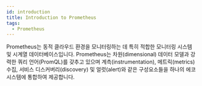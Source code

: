```yaml
---
id: introduction
title: Introduction to Prometheus
tags:
  - Prometheus
---
```


Prometheus는 동적 클라우드 환경을 모니터링하는 데 특히 적합한 모니터링 시스템 및 시계열 데이터베이스입니다. Prometheus는 차원(dimensional) 데이터 모델과 강력한 쿼리 언어(PromQL)를 갖추고 있으며 계측(instrumentation), 메트릭(metrics) 수집, 서비스 디스커버리(discovery) 및 얼럿(alert)와 같은 구성요소들을 하나의 에코시스템에 통합하여 제공합니다.
